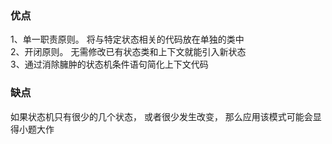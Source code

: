 ### 优点
1、单一职责原则。 将与特定状态相关的代码放在单独的类中 </br>
2、开闭原则。 无需修改已有状态类和上下文就能引入新状态 </br>
3、通过消除臃肿的状态机条件语句简化上下文代码
### 缺点
如果状态机只有很少的几个状态， 或者很少发生改变， 那么应用该模式可能会显得小题大作
